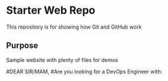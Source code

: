# Starter Web Repo

This repository is for showing how Git and GitHub work

## Purpose

Sample website with plenty of files for demos

#DEAR SIR/MAM,
#Are you looking for a DevOps Engineer with:
